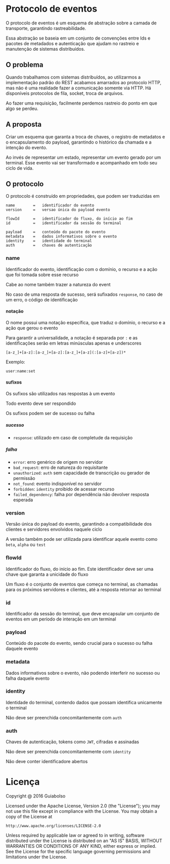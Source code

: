 # Protocolo de eventos

O protocolo de eventos é um esquema de abstração sobre a camada de transporte, garantindo rastreabilidade.

Essa abstração se baseia em um conjunto de convenções entre Ids e pacotes de metadados e autenticação que ajudam no rastreio e manutenção de sistemas distribuídos.

## O problema

Quando trabalhamos com sistemas distribuídos, ao utilizarmos a implementação padrão do REST acabamos amarrados ao protocolo HTTP, mas não é uma realidade fazer a comunicação somente via HTTP. Há disponíveis protocolos de fila, socket, troca de arquivos.

Ao fazer uma requisição, facilmente perdemos rastreio do ponto em que algo se perdeu.

## A proposta

Criar um esquema que garanta a troca de chaves, o registro de metadatos e o encapsulamento do payload, garantindo o histórico da chamada e a intenção do evento.

Ao invés de representar um estado, representar um evento gerado por um terminal. Esse evento vai ser transformado e acompanhado em todo seu ciclo de vida.

## O protocolo

O protocolo é construído em propriedades, que podem ser traduzidas em

```
name        =   identificador do evento
version     =   versao única do payload evento

flowId      =   identificador do fluxo, do início ao fim
id          =   identificador da sessão do terminal

payload     =   conteúdo do pacote do evento
metadata    =   dados informativos sobre o evento
identity    =   identidade do terminal
auth        =   chaves de autenticação
```

### name

Identificador do evento, identificação com o domínio, o recurso e a ação que foi tomada sobre esse recurso

Cabe ao nome também trazer a natureza do event

No caso de uma resposta de sucesso, será sufixados `response`, no caso de um erro, o código de identificação

#### notação

O nome possui uma notação específica, que traduz o domínio, o recurso e a ação que gerou o evento

Para garantir a universalidade, a notação é separada por `:` e as identificações serão em letras minúsculas apenas e underscores

```
[a-z_]+[a-z]:[a-z_]+[a-z]:[a-z_]+[a-z](:[a-z]+[a-z])*
```

Exemplo:

```
user:name:set
```

#### sufixos

Os sufixos são utilizados nas respostas à um evento

Todo evento deve ser respondido

Os sufixos podem ser de sucesso ou falha

##### sucesso

- `response`: utilizado em caso de completude da requisição

##### falha

- `error`: erro genérico de origem no servidor
- `bad_request`: erro de natureza do requisitante
- `unauthorized`: `auth` sem capacidade de transcrição ou gerador de permissão
- `not_found`: evento indisponível no servidor
- `forbidden`: `identity` proibido de acessar recurso
- `failed_dependency`: falha por dependência não devolver resposta esperada

### version

Versão única do payload do evento, garantindo a compatibilidade dos clientes e servidores envolvidos naquele ciclo

A versão também pode ser utilizada para identificar aquele evento como `beta`, `alpha` ou `test`

### flowId

Identificador do fluxo, do início ao fim. Este identificador deve ser uma chave que garanta a unicidade do fluxo

Um fluxo é o conjunto de eventos que começa no terminal, as chamadas para os próximos servidores e clientes, até a resposta retornar ao terminal

### id

Identificador da sessão do terminal, que deve encapsular um conjunto de eventos em um período de interação em um terminal

### payload

Conteúdo do pacote do evento, sendo crucial para o sucesso ou falha daquele evento

### metadata

Dados informativos sobre o evento, não podendo interferir no sucesso ou falha daquele evento

### identity

Identidade do terminal, contendo dados que possam identifica unicamente o terminal

Não deve ser preenchida concomitantemente com `auth`

### auth

Chaves de autenticação, tokens como `JWT`, cifradas e assinadas

Não deve ser preenchida concomitantemente com `identity`

Não deve conter identificadore abertos

# Licença

Copyright @ 2016 Guiabolso

Licensed under the Apache License, Version 2.0 (the "License");
you may not use this file except in compliance with the License.
You may obtain a copy of the License at

    http://www.apache.org/licenses/LICENSE-2.0

Unless required by applicable law or agreed to in writing, software
distributed under the License is distributed on an "AS IS" BASIS,
WITHOUT WARRANTIES OR CONDITIONS OF ANY KIND, either express or implied.
See the License for the specific language governing permissions and
limitations under the License.